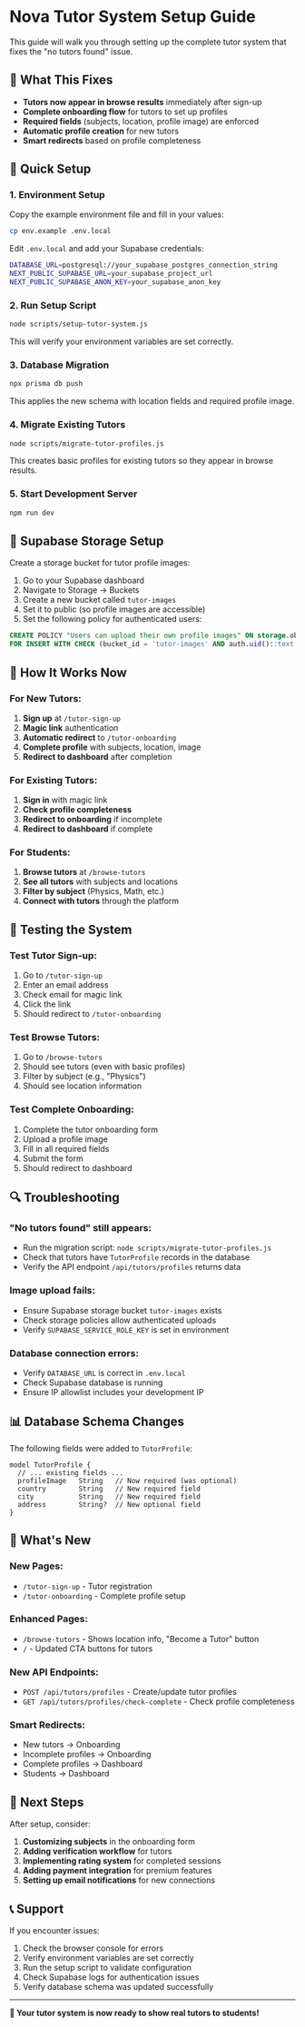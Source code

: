 # Nova Tutor System Setup Guide

This guide will walk you through setting up the complete tutor system that fixes the "no tutors found" issue.

## 🎯 What This Fixes

- **Tutors now appear in browse results** immediately after sign-up
- **Complete onboarding flow** for tutors to set up profiles
- **Required fields** (subjects, location, profile image) are enforced
- **Automatic profile creation** for new tutors
- **Smart redirects** based on profile completeness

## 🚀 Quick Setup

### 1. Environment Setup

Copy the example environment file and fill in your values:

```bash
cp env.example .env.local
```

Edit `.env.local` and add your Supabase credentials:
```bash
DATABASE_URL=postgresql://your_supabase_postgres_connection_string
NEXT_PUBLIC_SUPABASE_URL=your_supabase_project_url
NEXT_PUBLIC_SUPABASE_ANON_KEY=your_supabase_anon_key
```

### 2. Run Setup Script

```bash
node scripts/setup-tutor-system.js
```

This will verify your environment variables are set correctly.

### 3. Database Migration

```bash
npx prisma db push
```

This applies the new schema with location fields and required profile image.

### 4. Migrate Existing Tutors

```bash
node scripts/migrate-tutor-profiles.js
```

This creates basic profiles for existing tutors so they appear in browse results.

### 5. Start Development Server

```bash
npm run dev
```

## 🔧 Supabase Storage Setup

Create a storage bucket for tutor profile images:

1. Go to your Supabase dashboard
2. Navigate to Storage → Buckets
3. Create a new bucket called `tutor-images`
4. Set it to public (so profile images are accessible)
5. Set the following policy for authenticated users:

```sql
CREATE POLICY "Users can upload their own profile images" ON storage.objects
FOR INSERT WITH CHECK (bucket_id = 'tutor-images' AND auth.uid()::text = (storage.foldername(name))[1]);
```

## 📱 How It Works Now

### For New Tutors:
1. **Sign up** at `/tutor-sign-up`
2. **Magic link** authentication
3. **Automatic redirect** to `/tutor-onboarding`
4. **Complete profile** with subjects, location, image
5. **Redirect to dashboard** after completion

### For Existing Tutors:
1. **Sign in** with magic link
2. **Check profile completeness**
3. **Redirect to onboarding** if incomplete
4. **Redirect to dashboard** if complete

### For Students:
1. **Browse tutors** at `/browse-tutors`
2. **See all tutors** with subjects and locations
3. **Filter by subject** (Physics, Math, etc.)
4. **Connect with tutors** through the platform

## 🧪 Testing the System

### Test Tutor Sign-up:
1. Go to `/tutor-sign-up`
2. Enter an email address
3. Check email for magic link
4. Click the link
5. Should redirect to `/tutor-onboarding`

### Test Browse Tutors:
1. Go to `/browse-tutors`
2. Should see tutors (even with basic profiles)
3. Filter by subject (e.g., "Physics")
4. Should see location information

### Test Complete Onboarding:
1. Complete the tutor onboarding form
2. Upload a profile image
3. Fill in all required fields
4. Submit the form
5. Should redirect to dashboard

## 🔍 Troubleshooting

### "No tutors found" still appears:
- Run the migration script: `node scripts/migrate-tutor-profiles.js`
- Check that tutors have `TutorProfile` records in the database
- Verify the API endpoint `/api/tutors/profiles` returns data

### Image upload fails:
- Ensure Supabase storage bucket `tutor-images` exists
- Check storage policies allow authenticated uploads
- Verify `SUPABASE_SERVICE_ROLE_KEY` is set in environment

### Database connection errors:
- Verify `DATABASE_URL` is correct in `.env.local`
- Check Supabase database is running
- Ensure IP allowlist includes your development IP

## 📊 Database Schema Changes

The following fields were added to `TutorProfile`:

```prisma
model TutorProfile {
  // ... existing fields ...
  profileImage   String   // Now required (was optional)
  country        String   // New required field
  city           String   // New required field
  address        String?  // New optional field
}
```

## 🎉 What's New

### New Pages:
- `/tutor-sign-up` - Tutor registration
- `/tutor-onboarding` - Complete profile setup

### Enhanced Pages:
- `/browse-tutors` - Shows location info, "Become a Tutor" button
- `/` - Updated CTA buttons for tutors

### New API Endpoints:
- `POST /api/tutors/profiles` - Create/update tutor profiles
- `GET /api/tutors/profiles/check-complete` - Check profile completeness

### Smart Redirects:
- New tutors → Onboarding
- Incomplete profiles → Onboarding  
- Complete profiles → Dashboard
- Students → Dashboard

## 🚀 Next Steps

After setup, consider:

1. **Customizing subjects** in the onboarding form
2. **Adding verification workflow** for tutors
3. **Implementing rating system** for completed sessions
4. **Adding payment integration** for premium features
5. **Setting up email notifications** for new connections

## 📞 Support

If you encounter issues:

1. Check the browser console for errors
2. Verify environment variables are set correctly
3. Run the setup script to validate configuration
4. Check Supabase logs for authentication issues
5. Verify database schema was updated successfully

---

**🎯 Your tutor system is now ready to show real tutors to students!**
